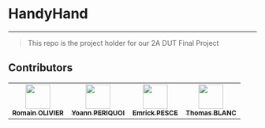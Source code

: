 # HandyHand

---------------

> This repo is the project holder for our 2A DUT Final Project

## Contributors

<table>
  <tr>
    <td align="center"><a href="https://github.com/romain325"><img src="https://avatars.githubusercontent.com/u/60626776?v=4" width="50px;" alt=""/><br /><sub><b>Romain OLIVIER</b></sub></a><br /></td> 
    <td align="center"><a href="https://github.com/yoperiquoi"><img src="https://avatars.githubusercontent.com/u/67335549?v=4" width="50px;" alt=""/><br /><sub><b>Yoann PERIQUOI</b></sub></a><br /></td> 
    <td align="center"><a href="https://github.com/EmrickPesce"><img src="https://avatars.githubusercontent.com/u/73253750?v=4" width="50px;" alt=""/><br /><sub><b>Emrick PESCE</b></sub></a><br /></td> 
    <td align="center"><a href="https://github.com/deminix1"><img src="https://avatars.githubusercontent.com/u/73237623?v=4" width="50px;" alt=""/><br /><sub><b>Thomas BLANC</b></sub></a><br /></td> 
  </tr>
</table>
  
